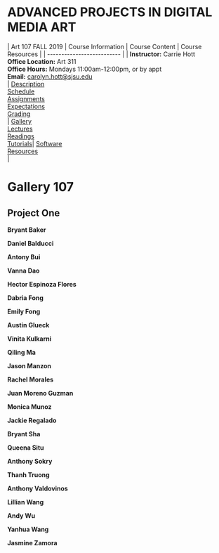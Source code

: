 # **ADVANCED PROJECTS IN DIGITAL MEDIA ART**

|  Art 107 FALL 2019  | Course Information  | Course Content | Course Resources |
| -------------------------- |
| **Instructor:** Carrie Hott <br> **Office Location:** Art 311 <br> **Office Hours:** Mondays 11:00am-12:00pm, or by appt <br> **Email:** carolyn.hott@sjsu.edu <br> | [Description](https://carriehott.github.io/sjsu-art107/#course-description) <br>  [Schedule](https://carriehott.github.io/sjsu-art107/schedule) <br> [Assignments](https://carriehott.github.io/sjsu-art107/assignments)<br>  [Expectations](https://carriehott.github.io/sjsu-art107/#course-expectations) <br>[Grading](https://carriehott.github.io/sjsu-art107/grading)<br>| [Gallery](https://carriehott.github.io/sjsu-art107/critiques)<br> [Lectures](https://carriehott.github.io/sjsu-art107/lectures)<br> [Readings](https://carriehott.github.io/sjsu-art107/readings) <br> [Tutorials](https://carriehott.github.io/sjsu-art107/tutorials)| [Software](https://carriehott.github.io/sjsu-art107/programs) <br> [Resources](https://carriehott.github.io/sjsu-art107/resources) <br>|

# Gallery 107

## Project One

**Bryant Baker**

**Daniel Balducci**

**Antony Bui**

**Vanna Dao**

**Hector Espinoza Flores**

**Dabria Fong**

**Emily Fong**

**Austin Glueck**

**Vinita Kulkarni**

**Qiling Ma**

**Jason Manzon**

**Rachel Morales**

**Juan Moreno Guzman**

**Monica Munoz**

**Jackie Regalado**

**Bryant Sha**

**Queena Situ**

**Anthony Sokry**

**Thanh Truong**

**Anthony Valdovinos**

**Lillian Wang**

**Andy Wu**

**Yanhua Wang**

**Jasmine Zamora**

